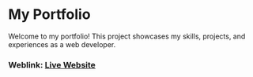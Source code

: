# My Portfolio

Welcome to my portfolio! This project showcases my skills, projects, and experiences as a web developer.

### Weblink: [Live Website](https://.netlify.app)
